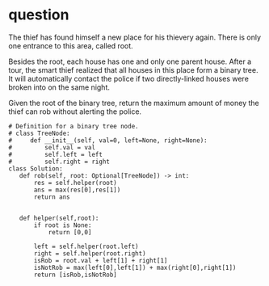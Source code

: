 # question

The thief has found himself a new place for his thievery again. There is only one entrance to this area, called root.

Besides the root, each house has one and only one parent house. After a tour, the smart thief realized that all houses in this place form a binary tree. It will automatically contact the police if two directly-linked houses were broken into on the same night.

Given the root of the binary tree, return the maximum amount of money the thief can rob without alerting the police.
 ```
 # Definition for a binary tree node.
# class TreeNode:
#     def __init__(self, val=0, left=None, right=None):
#         self.val = val
#         self.left = left
#         self.right = right
class Solution:
    def rob(self, root: Optional[TreeNode]) -> int:
        res = self.helper(root)
        ans = max(res[0],res[1])
        return ans
        
    
    def helper(self,root):
        if root is None:
            return [0,0]
        
        left = self.helper(root.left)
        right = self.helper(root.right)
        isRob = root.val + left[1] + right[1]
        isNotRob = max(left[0],left[1]) + max(right[0],right[1])
        return [isRob,isNotRob]
```

